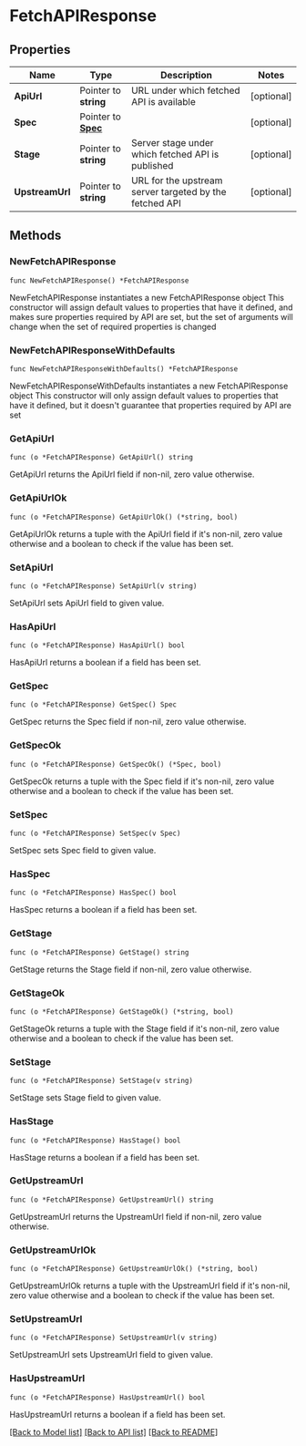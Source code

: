 # FetchAPIResponse

## Properties

Name | Type | Description | Notes
------------ | ------------- | ------------- | -------------
**ApiUrl** | Pointer to **string** | URL under which fetched API is available | [optional] 
**Spec** | Pointer to [**Spec**](Spec.md) |  | [optional] 
**Stage** | Pointer to **string** | Server stage under which fetched API is published | [optional] 
**UpstreamUrl** | Pointer to **string** | URL for the upstream server targeted by the fetched API | [optional] 

## Methods

### NewFetchAPIResponse

`func NewFetchAPIResponse() *FetchAPIResponse`

NewFetchAPIResponse instantiates a new FetchAPIResponse object
This constructor will assign default values to properties that have it defined,
and makes sure properties required by API are set, but the set of arguments
will change when the set of required properties is changed

### NewFetchAPIResponseWithDefaults

`func NewFetchAPIResponseWithDefaults() *FetchAPIResponse`

NewFetchAPIResponseWithDefaults instantiates a new FetchAPIResponse object
This constructor will only assign default values to properties that have it defined,
but it doesn't guarantee that properties required by API are set

### GetApiUrl

`func (o *FetchAPIResponse) GetApiUrl() string`

GetApiUrl returns the ApiUrl field if non-nil, zero value otherwise.

### GetApiUrlOk

`func (o *FetchAPIResponse) GetApiUrlOk() (*string, bool)`

GetApiUrlOk returns a tuple with the ApiUrl field if it's non-nil, zero value otherwise
and a boolean to check if the value has been set.

### SetApiUrl

`func (o *FetchAPIResponse) SetApiUrl(v string)`

SetApiUrl sets ApiUrl field to given value.

### HasApiUrl

`func (o *FetchAPIResponse) HasApiUrl() bool`

HasApiUrl returns a boolean if a field has been set.

### GetSpec

`func (o *FetchAPIResponse) GetSpec() Spec`

GetSpec returns the Spec field if non-nil, zero value otherwise.

### GetSpecOk

`func (o *FetchAPIResponse) GetSpecOk() (*Spec, bool)`

GetSpecOk returns a tuple with the Spec field if it's non-nil, zero value otherwise
and a boolean to check if the value has been set.

### SetSpec

`func (o *FetchAPIResponse) SetSpec(v Spec)`

SetSpec sets Spec field to given value.

### HasSpec

`func (o *FetchAPIResponse) HasSpec() bool`

HasSpec returns a boolean if a field has been set.

### GetStage

`func (o *FetchAPIResponse) GetStage() string`

GetStage returns the Stage field if non-nil, zero value otherwise.

### GetStageOk

`func (o *FetchAPIResponse) GetStageOk() (*string, bool)`

GetStageOk returns a tuple with the Stage field if it's non-nil, zero value otherwise
and a boolean to check if the value has been set.

### SetStage

`func (o *FetchAPIResponse) SetStage(v string)`

SetStage sets Stage field to given value.

### HasStage

`func (o *FetchAPIResponse) HasStage() bool`

HasStage returns a boolean if a field has been set.

### GetUpstreamUrl

`func (o *FetchAPIResponse) GetUpstreamUrl() string`

GetUpstreamUrl returns the UpstreamUrl field if non-nil, zero value otherwise.

### GetUpstreamUrlOk

`func (o *FetchAPIResponse) GetUpstreamUrlOk() (*string, bool)`

GetUpstreamUrlOk returns a tuple with the UpstreamUrl field if it's non-nil, zero value otherwise
and a boolean to check if the value has been set.

### SetUpstreamUrl

`func (o *FetchAPIResponse) SetUpstreamUrl(v string)`

SetUpstreamUrl sets UpstreamUrl field to given value.

### HasUpstreamUrl

`func (o *FetchAPIResponse) HasUpstreamUrl() bool`

HasUpstreamUrl returns a boolean if a field has been set.


[[Back to Model list]](../README.md#documentation-for-models) [[Back to API list]](../README.md#documentation-for-api-endpoints) [[Back to README]](../README.md)


